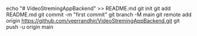 echo "# VideoStremingAppBackend" >> README.md
git init
git add README.md
git commit -m "first commit"
git branch -M main
git remote add origin https://github.com/veerrandhir/VideoStremingAppBackend.git
git push -u origin main

